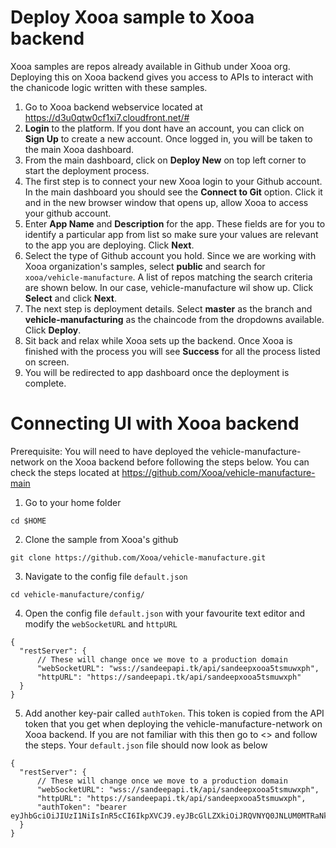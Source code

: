 # Deploy Xooa sample to Xooa backend
Xooa samples are repos already available in Github under Xooa org. Deploying this on Xooa backend gives you access to APIs to interact with the chanicode logic written with these samples. 

1. Go to Xooa backend webservice located at <https://d3u0qtw0cf1xi7.cloudfront.net/#>
2. **Login** to the platform. If you dont have an account, you can click on **Sign Up** to create a new account. Once logged in, you will be taken to the main Xooa dashboard. 
3. From the main dashboard, click on **Deploy New** on top left corner to start the deployment process.
3. The first step is to connect your new Xooa login to your Github account. In the main dashboard you should see the **Connect to Git** option. Click it and in the new browser window that opens up, allow Xooa to access your github account.
4. Enter **App Name** and **Description** for the app. These fields are for you to identify a particular app from list so make sure your values are relevant to the app you are deploying. Click **Next**.
5. Select the type of Github account you hold. Since we are working with Xooa organization's samples, select **public** and search for `xooa/vehicle-manufacture`. A list of repos matching the search criteria are shown below. In our case, vehicle-manufacture wil show up. Click **Select** and click **Next**.
6. The next step is deployment details. Select **master** as the branch and **vehicle-manufacturing** as the chaincode from the dropdowns available. Click **Deploy**.
7. Sit back and relax while Xooa sets up the backend. Once Xooa is finished with the process you will see **Success** for all the process listed on screen.
8. You will be redirected to app dashboard once the deployment is complete.

# Connecting UI with Xooa backend

Prerequisite: You will need to have deployed the vehicle-manufacture-network on the Xooa backend before following the steps below. You can check the steps located at <https://github.com/Xooa/vehicle-manufacture-main>


1. Go to your home folder
```
cd $HOME
```
2. Clone the sample from Xooa's github
```
git clone https://github.com/Xooa/vehicle-manufacture.git
```
3. Navigate to the config file `default.json`
```
cd vehicle-manufacture/config/
```
4. Open the config file `default.json` with your favourite text editor and modify the `webSocketURL` and `httpURL`
```
{
  "restServer": {
      // These will change once we move to a production domain
      "webSocketURL": "wss://sandeepapi.tk/api/sandeepxooa5tsmuwxph",
      "httpURL": "https://sandeepapi.tk/api/sandeepxooa5tsmuwxph"
  }
}
```
5. Add another key-pair called `authToken`. This token is copied from the API token that you get when deploying the vehicle-manufacture-network on Xooa backend. If you are not familiar with this then go to <> and follow the steps. Your `default.json` file should now look as below
```
{
  "restServer": {
      // These will change once we move to a production domain
      "webSocketURL": "wss://sandeepapi.tk/api/sandeepxooa5tsmuwxph",
      "httpURL": "https://sandeepapi.tk/api/sandeepxooa5tsmuwxph",
      "authToken": "bearer eyJhbGciOiJIUzI1NiIsInR5cCI6IkpXVCJ9.eyJBcGlLZXkiOiJRQVNYQ0JNLUM0MTRaNk0tSEdSQ1pNUS1KUFdEVDZSIiwiQXBpU2VjcmV0IjoiQjdYMk9TSEJ0VldpQ1lqIiwiaWF0IjoxNTMxMjIwMTAyfQ.SnIV4MX3eNluVkeXtmKeVgEnv1Lt9Ni04DMtAqvN1ZI"  
  }
}
```
